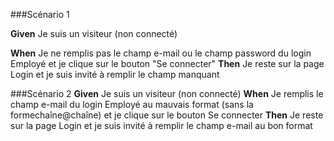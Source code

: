 ###Scénario 1

**Given** Je suis un visiteur (non connecté)

**When** Je ne remplis pas le champ e-mail ou le champ password du login Employé et je clique sur le bouton "Se connecter"
**Then** Je reste sur la page Login et je suis invité à remplir le champ manquant

###Scénario 2
**Given** Je suis un visiteur (non connecté)
**When** Je remplis le champ e-mail du login Employé au mauvais format (sans la formechaîne@chaîne) et je clique sur le bouton Se connecter
**Then** Je reste sur la page Login et je suis invité à remplir le champ e-mail au bon format

